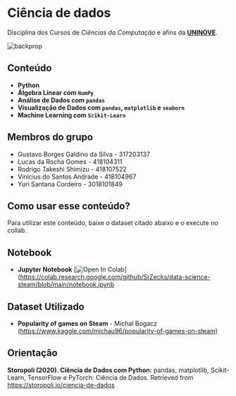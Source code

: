 # Ciência de dados
Disciplina dos Cursos de *Ciências da Computação* e afins da [**UNINOVE**](https://www.uninove.br).

![backprop](https://cdn.akamai.steamstatic.com/store/home/store_home_share.jpg)

## Conteúdo
* **Python**
* **Álgebra Linear com `NumPy`**
* **Análise de Dados com `pandas`**
* **Visualização de Dados com `pandas`, `matplotlib` e `seaborn`**
* **Machine Learning com `Scikit-Learn`**

## Membros do grupo

* Gustavo Borges Galdino da Silva - 317203137
* Lucas da Rocha Gomes - 418104311
* Rodrigo Takeshi Shimizu - 418107522
* Vinicius do Santos Andrade - 418104967
* Yuri Santana Cordeiro - 3018101849

## Como usar esse conteúdo?
Para utilizar este conteúdo, baixe o dataset citado abaixo e o execute no collab.

## Notebook
* **Jupyter Notebook**  [![Open In Colab](https://colab.research.google.com/assets/colab-badge.svg)](https://colab.research.google.com/github/SrZecks/data-science-steam/blob/main/notebook.ipynb
 
## Dataset Utilizado

* **Popularity of games on Steam** - Michal Bogacz (https://www.kaggle.com/michau96/popularity-of-games-on-steam)

## Orientação
**Storopoli (2020). Ciência de Dados com Python:** pandas, matplotlib, Scikit-Learn, TensorFlow e PyTorch: Ciência de Dados. Retrieved from https://storopoli.io/ciencia-de-dados

